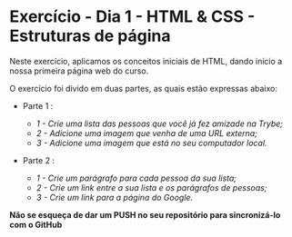 # Exercício - Dia 1 - HTML & CSS - Estruturas de página

Neste exercício, aplicamos os conceitos iniciais de HTML, dando início a nossa primeira página web do curso.

O exercício foi divido em duas partes, as quais estão expressas abaixo:
- Parte 1 : 
    - _1 - Crie uma lista das pessoas que você já fez amizade na Trybe;_
    - _2 - Adicione uma imagem que venha de uma URL externa;_
    - _3 - Adicione uma imagem que está no seu computador local._

- Parte 2 : 
    - _1 - Crie um parágrafo para cada pessoa da sua lista;_
    - _2 - Crie um link entre a sua lista e os parágrafos de pessoas;_
    - _3 - Crie um link para a página do Google._

__Não se esqueça de dar um PUSH no seu repositório para sincronizá-lo com o GitHub__